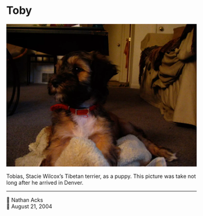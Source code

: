 # Toby

![Tobias, Stacie Wilcox’s Tibetan terrier, laying on the floor of her living room shortly after arriving in Denver](assets/3c1fb6221956e4ae74900df776db8fcd.webp)

Tobias, Stacie Wilcox’s Tibetan terrier, as a puppy. This picture was take not long after he arrived in Denver.

- - - -

<span aria-hidden="true">👤</span> Nathan Acks  
<span aria-hidden="true">📅</span> August 21, 2004
